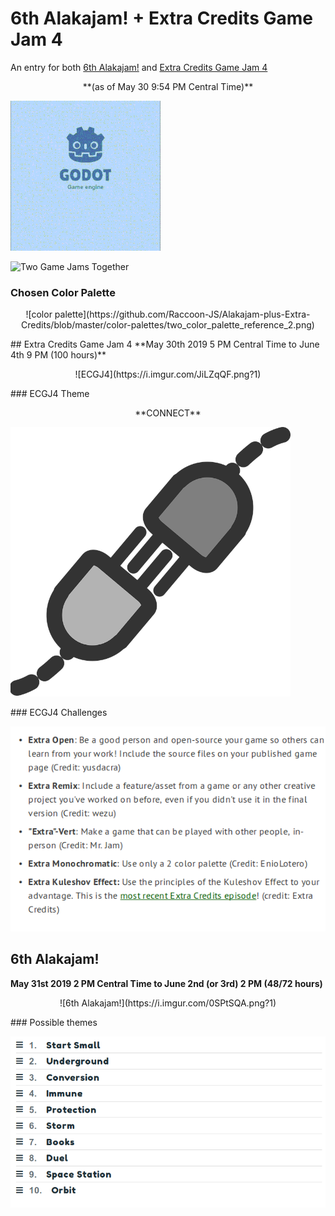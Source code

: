 # 6th Alakajam! + Extra Credits Game Jam 4
An entry for both [6th Alakajam!](https://alakajam.com/6th-alakajam/announcements) and [Extra Credits Game Jam 4](https://itch.io/jam/extra-credits-game-jam-4)

<p align="center">
**(as of May 30 9:54 PM Central Time)**

![First Opening Animation](https://github.com/Raccoon-JS/Alakajam-plus-Extra-Credits/blob/master/small-Alakajam-game-intro.gif)

![Two Game Jams Together](https://i.imgur.com/EzFgM2G.png?2)
</p>

### Chosen Color Palette
<p align="center">
![color palette](https://github.com/Raccoon-JS/Alakajam-plus-Extra-Credits/blob/master/color-palettes/two_color_palette_reference_2.png)
</p>
## Extra Credits Game Jam 4
**May 30th 2019 5 PM Central Time to June 4th 9 PM (100 hours)**
<p align="center">
![ECGJ4](https://i.imgur.com/JiLZqQF.png?1)
</p>
### ECGJ4 Theme
<p align="center">
**CONNECT**

![CONNECT](https://github.com/Raccoon-JS/Alakajam-plus-Extra-Credits/blob/master/connection.png)
</p>
### ECGJ4 Challenges

![challenges](https://github.com/Raccoon-JS/Alakajam-plus-Extra-Credits/blob/master/ec-challenges.png)

## 6th Alakajam!
**May 31st 2019 2 PM Central Time to June 2nd (or 3rd) 2 PM (48/72 hours)**
<p align = "center">
![6th Alakajam!](https://i.imgur.com/0SPtSQA.png?1)
</p>
### Possible themes

![possible themes](https://github.com/Raccoon-JS/Alakajam-plus-Extra-Credits/blob/master/shortlist_alakajam_themes.png)
